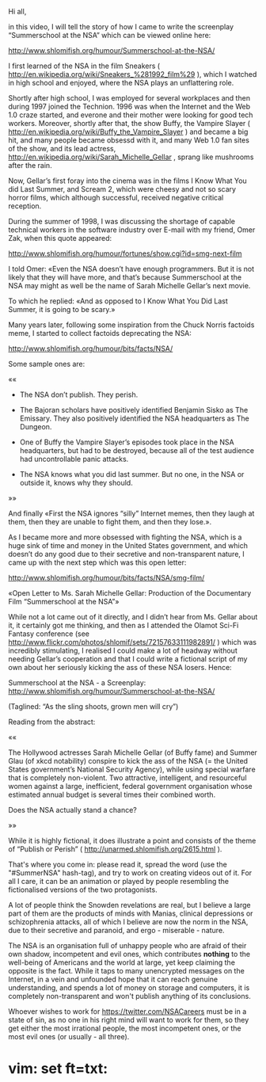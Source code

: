 Hi all,

in this video, I will tell the story of how I came to write the
screenplay “Summerschool at the NSA” which can be viewed online
here:

http://www.shlomifish.org/humour/Summerschool-at-the-NSA/

I first learned of the NSA in the film Sneakers (
http://en.wikipedia.org/wiki/Sneakers_%281992_film%29 ), which I watched in
high school and enjoyed, where the NSA plays an unflattering role.

Shortly after high school, I was employed for several workplaces and then
during 1997 joined the Technion. 1996 was when the Internet and the Web 1.0
craze started, and everone and their mother were looking for good tech workers.
Moreover, shortly after that, the show Buffy, the Vampire Slayer
( http://en.wikipedia.org/wiki/Buffy_the_Vampire_Slayer ) and became a big hit,
and many people became obsessd with it, and many Web 1.0 fan sites of the show,
and its lead actress, http://en.wikipedia.org/wiki/Sarah_Michelle_Gellar ,
sprang like mushrooms after the rain.

Now, Gellar’s first foray into the cinema was in the films I Know What You
did Last Summer, and Scream 2, which were cheesy and not so scary horror films,
which although successful, received negative critical reception.

During the summer of 1998, I was discussing the shortage of capable technical
workers in the software industry over E-mail with my friend, Omer Zak, when this
quote appeared:

http://www.shlomifish.org/humour/fortunes/show.cgi?id=smg-next-film

I told Omer: «Even the NSA doesn’t have enough programmers. But it is not
likely that they will have more, and that’s because Summerschool at the NSA
may might as well be the name of Sarah Michelle Gellar’s next movie.

To which he replied: «And as opposed to I Know What You Did Last Summer,
it is going to be scary.»

Many years later, following some inspiration from the Chuck Norris
factoids meme, I started to collect factoids deprecating the NSA:

http://www.shlomifish.org/humour/bits/facts/NSA/

Some sample ones are:

««

* The NSA don’t publish. They perish.

* The Bajoran scholars have positively identified
Benjamin Sisko as The Emissary. They also positively
identified the NSA headquarters as The Dungeon.

* One of Buffy the Vampire Slayer’s episodes took place
in the NSA headquarters, but had to be destroyed, because
all of the test audience had uncontrollable panic attacks.

* The NSA knows what you did last summer. But no one, in
the NSA or outside it, knows why they should.

»»

And finally «First the NSA ignores “silly” Internet memes,
then they laugh at them, then they are unable to fight them,
and then they lose.».

As I became more and more obsessed with fighting the NSA, which is a
huge sink of time and money in the United States government, and which
doesn’t do any good due to their secretive and non-transparent nature,
I came up with the next step which was this open letter:

http://www.shlomifish.org/humour/bits/facts/NSA/smg-film/

«Open Letter to Ms. Sarah Michelle Gellar: Production of the
Documentary Film “Summerschool at the NSA”»

While not a lot came out of it directly, and I didn’t hear from
Ms. Gellar about it, it certainly got me thinking, and then as I
attended the Olamot Sci-Fi Fantasy conference (see
http://www.flickr.com/photos/shlomif/sets/72157633111982891/ ) which was
incredibly stimulating, I realised I could make a lot of headway without
needing Gellar’s cooperation and that I could write a fictional script
of my own about her seriously kicking the ass of these NSA losers. Hence:

Summerschool at the NSA - a Screenplay:
http://www.shlomifish.org/humour/Summerschool-at-the-NSA/

(Taglined: “As the sling shoots, grown men will cry”)

Reading from the abstract:

««

The Hollywood actresses Sarah Michelle Gellar (of Buffy fame) and Summer Glau
(of xkcd notability) conspire to kick the ass of the NSA (= the United States
government’s National Security Agency), while using special warfare that is
completely non-violent. Two attractive, intelligent, and resourceful women
against a large, inefficient, federal government organisation whose estimated
annual budget is several times their combined worth.

Does the NSA actually stand a chance?

»»

While it is highly fictional, it does illustrate a point and consists of the
theme of “Publish or Perish” ( http://unarmed.shlomifish.org/2615.html ).

That's where you come in: please read it, spread the word (use the "#SummerNSA" hash-tag), and try to work on creating videos out of it. For
all I care, it can be an animation or played by people resembling the
fictionalised versions of the two protagonists.

A lot of people think the Snowden revelations are real, but I believe a
large part of them are the products of minds with Manias, clinical
depressions or schizophrenia attacks, all of which I believe are now the
norm in the NSA, due to their secretive and paranoid, and
ergo - miserable - nature.

The NSA is an organisation full of unhappy people who are afraid of their own
shadow, incompetent and evil ones, which contributes **nothing** to the
well-being of Americans and the world at large, yet keep claiming the opposite
is the fact. While it taps to many unencrypted messages on the Internet, in
a vein and unfounded hope that it can reach genuine understanding, and spends
a lot of money on storage and computers, it is completely non-transparent
and won't publish anything of its conclusions.

Whoever wishes to work for https://twitter.com/NSACareers must be in a state
of sin, as no one in his right mind will want to work for them, so they get
either the most irrational people, the most incompetent ones, or the most
evil ones (or usually - all three).

# vim: set ft=txt:

